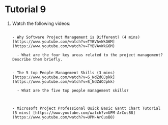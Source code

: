 # Tutorial 9

1. Watch the following videos:
  
   ~~~admonish question

   - Why Software Project Management is Different? (4 mins) [https://www.youtube.com/watch?v=TYBVAvWkG6M](https://www.youtube.com/watch?v=TYBVAvWkG6M)

     - What are the four key areas related to the project management? Describe them briefly.

   ~~~

   ~~~admonish question

   - The 5 top People Management Skills (3 mins) [https://www.youtube.com/watch?v=S_NdZdOJpkk](https://www.youtube.com/watch?v=S_NdZdOJpkk)

     - What are the five top people management skills? 


   ~~~

   ~~~admonish todo
   
   - Microsoft Project Professional Quick Basic Gantt Chart Tutorial (5 mins) [https://www.youtube.com/watch?v=UPM-ArCusB8](https://www.youtube.com/watch?v=UPM-ArCusB8)

   ~~~